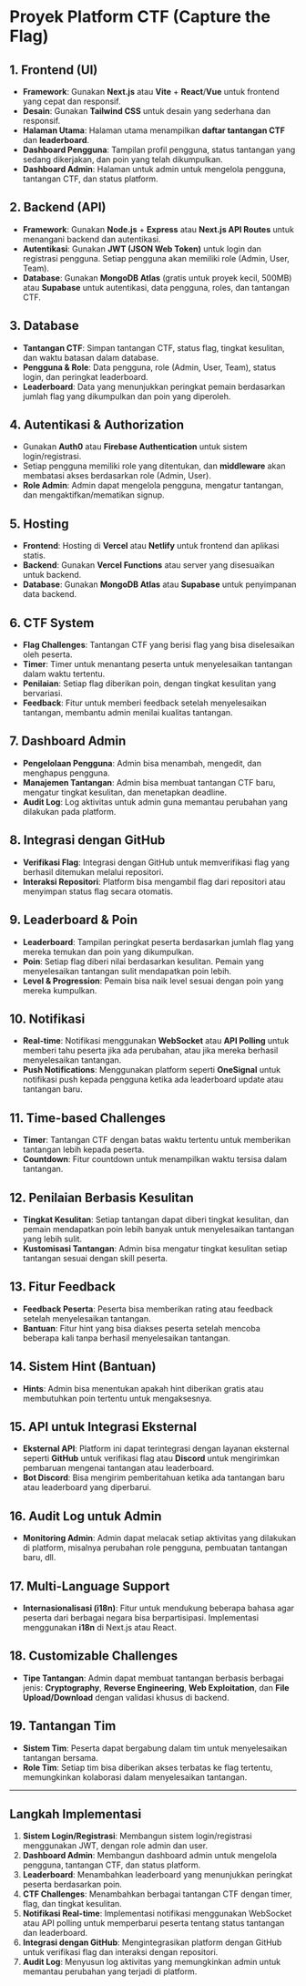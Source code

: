 # Proyek Platform CTF (Capture the Flag)

## 1. **Frontend (UI)**
   - **Framework**: Gunakan **Next.js** atau **Vite** + **React**/**Vue** untuk frontend yang cepat dan responsif.
   - **Desain**: Gunakan **Tailwind CSS** untuk desain yang sederhana dan responsif.
   - **Halaman Utama**: Halaman utama menampilkan **daftar tantangan CTF** dan **leaderboard**.
   - **Dashboard Pengguna**: Tampilan profil pengguna, status tantangan yang sedang dikerjakan, dan poin yang telah dikumpulkan.
   - **Dashboard Admin**: Halaman untuk admin untuk mengelola pengguna, tantangan CTF, dan status platform.

## 2. **Backend (API)**
   - **Framework**: Gunakan **Node.js** + **Express** atau **Next.js API Routes** untuk menangani backend dan autentikasi.
   - **Autentikasi**: Gunakan **JWT (JSON Web Token)** untuk login dan registrasi pengguna. Setiap pengguna akan memiliki role (Admin, User, Team).
   - **Database**: Gunakan **MongoDB Atlas** (gratis untuk proyek kecil, 500MB) atau **Supabase** untuk autentikasi, data pengguna, roles, dan tantangan CTF.

## 3. **Database**
   - **Tantangan CTF**: Simpan tantangan CTF, status flag, tingkat kesulitan, dan waktu batasan dalam database.
   - **Pengguna & Role**: Data pengguna, role (Admin, User, Team), status login, dan peringkat leaderboard.
   - **Leaderboard**: Data yang menunjukkan peringkat pemain berdasarkan jumlah flag yang dikumpulkan dan poin yang diperoleh.

## 4. **Autentikasi & Authorization**
   - Gunakan **Auth0** atau **Firebase Authentication** untuk sistem login/registrasi.
   - Setiap pengguna memiliki role yang ditentukan, dan **middleware** akan membatasi akses berdasarkan role (Admin, User).
   - **Role Admin**: Admin dapat mengelola pengguna, mengatur tantangan, dan mengaktifkan/mematikan signup.

## 5. **Hosting**
   - **Frontend**: Hosting di **Vercel** atau **Netlify** untuk frontend dan aplikasi statis.
   - **Backend**: Gunakan **Vercel Functions** atau server yang disesuaikan untuk backend.
   - **Database**: Gunakan **MongoDB Atlas** atau **Supabase** untuk penyimpanan data backend.

## 6. **CTF System**
   - **Flag Challenges**: Tantangan CTF yang berisi flag yang bisa diselesaikan oleh peserta.
   - **Timer**: Timer untuk menantang peserta untuk menyelesaikan tantangan dalam waktu tertentu.
   - **Penilaian**: Setiap flag diberikan poin, dengan tingkat kesulitan yang bervariasi.
   - **Feedback**: Fitur untuk memberi feedback setelah menyelesaikan tantangan, membantu admin menilai kualitas tantangan.

## 7. **Dashboard Admin**
   - **Pengelolaan Pengguna**: Admin bisa menambah, mengedit, dan menghapus pengguna.
   - **Manajemen Tantangan**: Admin bisa membuat tantangan CTF baru, mengatur tingkat kesulitan, dan menetapkan deadline.
   - **Audit Log**: Log aktivitas untuk admin guna memantau perubahan yang dilakukan pada platform.

## 8. **Integrasi dengan GitHub**
   - **Verifikasi Flag**: Integrasi dengan GitHub untuk memverifikasi flag yang berhasil ditemukan melalui repositori.
   - **Interaksi Repositori**: Platform bisa mengambil flag dari repositori atau menyimpan status flag secara otomatis.

## 9. **Leaderboard & Poin**
   - **Leaderboard**: Tampilan peringkat peserta berdasarkan jumlah flag yang mereka temukan dan poin yang dikumpulkan.
   - **Poin**: Setiap flag diberi nilai berdasarkan kesulitan. Pemain yang menyelesaikan tantangan sulit mendapatkan poin lebih.
   - **Level & Progression**: Pemain bisa naik level sesuai dengan poin yang mereka kumpulkan.

## 10. **Notifikasi**
   - **Real-time**: Notifikasi menggunakan **WebSocket** atau **API Polling** untuk memberi tahu peserta jika ada perubahan, atau jika mereka berhasil menyelesaikan tantangan.
   - **Push Notifications**: Menggunakan platform seperti **OneSignal** untuk notifikasi push kepada pengguna ketika ada leaderboard update atau tantangan baru.

## 11. **Time-based Challenges**
   - **Timer**: Tantangan CTF dengan batas waktu tertentu untuk memberikan tantangan lebih kepada peserta.
   - **Countdown**: Fitur countdown untuk menampilkan waktu tersisa dalam tantangan.

## 12. **Penilaian Berbasis Kesulitan**
   - **Tingkat Kesulitan**: Setiap tantangan dapat diberi tingkat kesulitan, dan pemain mendapatkan poin lebih banyak untuk menyelesaikan tantangan yang lebih sulit.
   - **Kustomisasi Tantangan**: Admin bisa mengatur tingkat kesulitan setiap tantangan sesuai dengan skill peserta.

## 13. **Fitur Feedback**
   - **Feedback Peserta**: Peserta bisa memberikan rating atau feedback setelah menyelesaikan tantangan.
   - **Bantuan**: Fitur hint yang bisa diakses peserta setelah mencoba beberapa kali tanpa berhasil menyelesaikan tantangan.

## 14. **Sistem Hint (Bantuan)**
   - **Hints**: Admin bisa menentukan apakah hint diberikan gratis atau membutuhkan poin tertentu untuk mengaksesnya.

## 15. **API untuk Integrasi Eksternal**
   - **Eksternal API**: Platform ini dapat terintegrasi dengan layanan eksternal seperti **GitHub** untuk verifikasi flag atau **Discord** untuk mengirimkan pembaruan mengenai tantangan atau leaderboard.
   - **Bot Discord**: Bisa mengirim pemberitahuan ketika ada tantangan baru atau leaderboard yang diperbarui.

## 16. **Audit Log untuk Admin**
   - **Monitoring Admin**: Admin dapat melacak setiap aktivitas yang dilakukan di platform, misalnya perubahan role pengguna, pembuatan tantangan baru, dll.

## 17. **Multi-Language Support**
   - **Internasionalisasi (i18n)**: Fitur untuk mendukung beberapa bahasa agar peserta dari berbagai negara bisa berpartisipasi. Implementasi menggunakan **i18n** di Next.js atau React.

## 18. **Customizable Challenges**
   - **Tipe Tantangan**: Admin dapat membuat tantangan berbasis berbagai jenis: **Cryptography**, **Reverse Engineering**, **Web Exploitation**, dan **File Upload/Download** dengan validasi khusus di backend.

## 19. **Tantangan Tim**
   - **Sistem Tim**: Peserta dapat bergabung dalam tim untuk menyelesaikan tantangan bersama.
   - **Role Tim**: Setiap tim bisa diberikan akses terbatas ke flag tertentu, memungkinkan kolaborasi dalam menyelesaikan tantangan.

---

## **Langkah Implementasi**
1. **Sistem Login/Registrasi**: Membangun sistem login/registrasi menggunakan JWT, dengan role admin dan user.
2. **Dashboard Admin**: Membangun dashboard admin untuk mengelola pengguna, tantangan CTF, dan status platform.
3. **Leaderboard**: Menambahkan leaderboard yang menunjukkan peringkat peserta berdasarkan poin.
4. **CTF Challenges**: Menambahkan berbagai tantangan CTF dengan timer, flag, dan tingkat kesulitan.
5. **Notifikasi Real-time**: Implementasi notifikasi menggunakan WebSocket atau API polling untuk memperbarui peserta tentang status tantangan dan leaderboard.
6. **Integrasi dengan GitHub**: Mengintegrasikan platform dengan GitHub untuk verifikasi flag dan interaksi dengan repositori.
7. **Audit Log**: Menyusun log aktivitas yang memungkinkan admin untuk memantau perubahan yang terjadi di platform.
